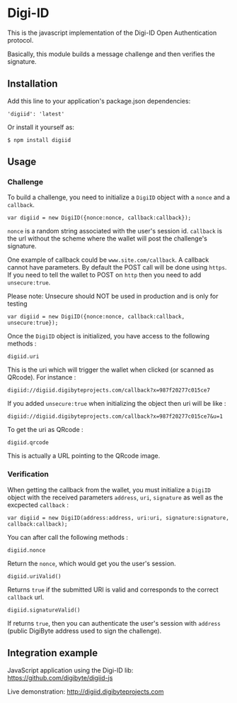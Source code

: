 # Digi-ID

This is the javascript implementation of the Digi-ID Open Authentication protocol.

Basically, this module builds a message challenge and then verifies the signature.

## Installation

Add this line to your application's package.json dependencies:

    'digiid': 'latest'

Or install it yourself as:

    $ npm install digiid

## Usage

### Challenge

To build a challenge, you need to initialize a `DigiID` object with a `nonce` and a `callback`.

```
var digiid = new DigiID({nonce:nonce, callback:callback});
```

`nonce` is a random string associated with the user's session id.
`callback` is the url without the scheme where the wallet will post the challenge's signature.

One example of callback could be `www.site.com/callback`. A callback cannot have parameters. By
default the POST call will be done using `https`. If you need to tell the wallet to POST on
`http` then you need to add `unsecure:true`.

Please note: Unsecure should NOT be used in production and is only for testing

```
var digiid = new DigiID({nonce:nonce, callback:callback, unsecure:true});
```

Once the `DigiID` object is initialized, you have access to the following methods :

```
digiid.uri
```

This is the uri which will trigger the wallet when clicked (or scanned as QRcode). For instance :

```
digiid://digiid.digibyteprojects.com/callback?x=987f20277c015ce7
```

If you added `unsecure:true` when initializing the object then uri will be like :

```
digiid://digiid.digibyteprojects.com/callback?x=987f20277c015ce7&u=1
```

To get the uri as QRcode :

```
digiid.qrcode
```

This is actually a URL pointing to the QRcode image.

### Verification

When getting the callback from the wallet, you must initialize a `DigiID` object with the received 
parameters `address`, `uri`, `signature` as well as the excpected `callback` :

```
var digiid = new DigiID(address:address, uri:uri, signature:signature, callback:callback);
```

You can after call the following methods :

```
digiid.nonce
```

Return the `nonce`, which would get you the user's session.

```
digiid.uriValid()
```

Returns `true` if the submitted URI is valid and corresponds to the correct `callback` url.

```
digiid.signatureValid()
```

If returns `true`, then you can authenticate the user's session with `address` (public
DigiByte address used to sign the challenge).


## Integration example

JavaScript application using the Digi-ID lib: https://github.com/digibyte/digiid-js

Live demonstration: http://digiid.digibyteprojects.com
